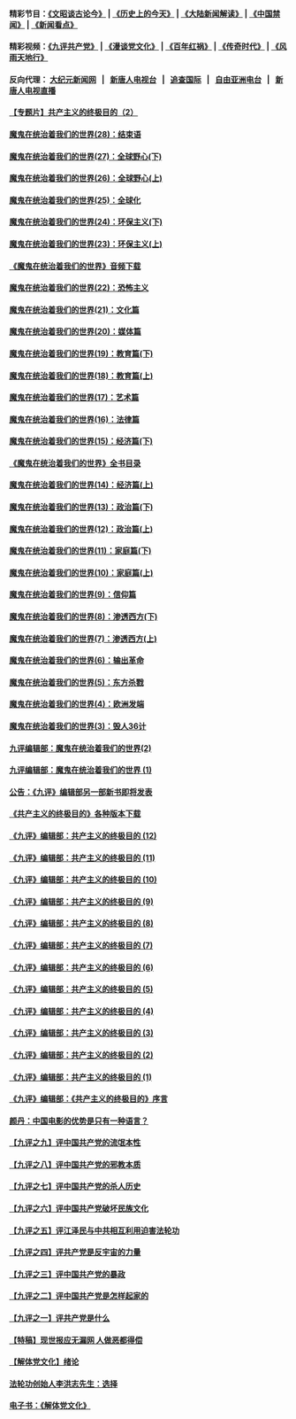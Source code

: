 #### 精彩节目：[《文昭谈古论今》](http://155.138.205.71/wenzhao) | [《历史上的今天》](http://155.138.205.71/today-in-history) | [《大陆新闻解读》](http://155.138.205.71/ntdtv-comedy) | [《中国禁闻》](http://155.138.205.71/ntdtv-news) | [《新闻看点》](http://155.138.205.71/news-insight) 

 #### 精彩视频：[《九评共产党》](http://155.138.205.71:10000/videos/jiuping) | [《漫谈党文化》](http://155.138.205.71:10000/videos/mtdwh) | [《百年红祸》](http://155.138.205.71:10000/videos/bnhh) | [《传奇时代》](http://155.138.205.71:10000/videos/legend) | [《风雨天地行》](http://155.138.205.71:10000/videos/fytdx) 

 #### 反向代理： [大纪元新闻网](http://155.138.205.71:10080/) &nbsp;&nbsp;|&nbsp;&nbsp; [新唐人电视台](http://155.138.205.71:8000/) &nbsp;&nbsp;|&nbsp;&nbsp; [追查国际](http://155.138.205.71:10010/) &nbsp;&nbsp;|&nbsp;&nbsp; [自由亚洲电台](http://155.138.205.71:9800/) &nbsp;&nbsp;|&nbsp;&nbsp; [新唐人电视直播](http://155.138.205.71/) 

#### [【专题片】共产主义的终极目的（2）](../pages/nsc422/n11061941.md?t=02230337) 

#### [魔鬼在统治着我们的世界(28)：结束语](../pages/nsc422/n10936246.md?t=02230337) 

#### [魔鬼在统治着我们的世界(27)：全球野心(下)](../pages/nsc422/n10928319.md?t=02230337) 

#### [魔鬼在统治着我们的世界(26)：全球野心(上)](../pages/nsc422/n10900318.md?t=02230337) 

#### [魔鬼在统治着我们的世界(25)：全球化](../pages/nsc422/n10788205.md?t=02230337) 

#### [魔鬼在统治着我们的世界(24)：环保主义(下)](../pages/nsc422/n10695307.md?t=02230337) 

#### [魔鬼在统治着我们的世界(23)：环保主义(上)](../pages/nsc422/n10688613.md?t=02230337) 

#### [《魔鬼在统治着我们的世界》音频下载](../pages/nsc422/n10635553.md?t=02230337) 

#### [魔鬼在统治着我们的世界(22)：恐怖主义](../pages/nsc422/n10614727.md?t=02230337) 

#### [魔鬼在统治着我们的世界(21)：文化篇](../pages/nsc422/n10597706.md?t=02230337) 

#### [魔鬼在统治着我们的世界(20)：媒体篇](../pages/nsc422/n10586579.md?t=02230337) 

#### [魔鬼在统治着我们的世界(19)：教育篇(下)](../pages/nsc422/n10564808.md?t=02230337) 

#### [魔鬼在统治着我们的世界(18)：教育篇(上)](../pages/nsc422/n10526970.md?t=02230337) 

#### [魔鬼在统治着我们的世界(17)：艺术篇](../pages/nsc422/n10499093.md?t=02230337) 

#### [魔鬼在统治着我们的世界(16)：法律篇](../pages/nsc422/n10485969.md?t=02230337) 

#### [魔鬼在统治着我们的世界(15)：经济篇(下)](../pages/nsc422/n10469975.md?t=02230337) 

#### [《魔鬼在统治着我们的世界》全书目录](../pages/nsc422/n10464261.md?t=02230337) 

#### [魔鬼在统治着我们的世界(14)：经济篇(上)](../pages/nsc422/n10457370.md?t=02230337) 

#### [魔鬼在统治着我们的世界(13)：政治篇(下)](../pages/nsc422/n10448270.md?t=02230337) 

#### [魔鬼在统治着我们的世界(12)：政治篇(上)](../pages/nsc422/n10444576.md?t=02230337) 

#### [魔鬼在统治着我们的世界(11)：家庭篇(下)](../pages/nsc422/n10440961.md?t=02230337) 

#### [魔鬼在统治着我们的世界(10)：家庭篇(上)](../pages/nsc422/n10435448.md?t=02230337) 

#### [魔鬼在统治着我们的世界(9)：信仰篇](../pages/nsc422/n10432159.md?t=02230337) 

#### [魔鬼在统治着我们的世界(8)：渗透西方(下)](../pages/nsc422/n10429603.md?t=02230337) 

#### [魔鬼在统治着我们的世界(7)：渗透西方(上)](../pages/nsc422/n10426013.md?t=02230337) 

#### [魔鬼在统治着我们的世界(6)：输出革命](../pages/nsc422/n10421536.md?t=02230337) 

#### [魔鬼在统治着我们的世界(5)：东方杀戮](../pages/nsc422/n10417707.md?t=02230337) 

#### [魔鬼在统治着我们的世界(4)：欧洲发端](../pages/nsc422/n10414890.md?t=02230337) 

#### [魔鬼在统治着我们的世界(3)：毁人36计](../pages/nsc422/n10411583.md?t=02230337) 

#### [九评编辑部：魔鬼在统治着我们的世界(2)](../pages/nsc422/n10410036.md?t=02230337) 

#### [九评编辑部：魔鬼在统治着我们的世界 (1)](../pages/nsc422/n10406825.md?t=02230337) 

#### [公告：《九评》编辑部另一部新书即将发表](../pages/nsc422/n10405104.md?t=02230337) 

#### [《共产主义的终极目的》各种版本下载](../pages/nsc422/n10022138.md?t=02230337) 

#### [《九评》编辑部：共产主义的终极目的 (12)](../pages/nsc422/n9933272.md?t=02230337) 

#### [《九评》编辑部：共产主义的终极目的 (11)](../pages/nsc422/n9924973.md?t=02230337) 

#### [《九评》编辑部：共产主义的终极目的 (10)](../pages/nsc422/n9920883.md?t=02230337) 

#### [《九评》编辑部：共产主义的终极目的 (9)](../pages/nsc422/n9916363.md?t=02230337) 

#### [《九评》编辑部：共产主义的终极目的 (8)](../pages/nsc422/n9912488.md?t=02230337) 

#### [《九评》编辑部：共产主义的终极目的 (7)](../pages/nsc422/n9901176.md?t=02230337) 

#### [《九评》编辑部：共产主义的终极目的 (6)](../pages/nsc422/n9899359.md?t=02230337) 

#### [《九评》编辑部：共产主义的终极目的 (5)](../pages/nsc422/n9893174.md?t=02230337) 

#### [《九评》编辑部：共产主义的终极目的 (4)](../pages/nsc422/n9891246.md?t=02230337) 

#### [《九评》编辑部：共产主义的终极目的 (3)](../pages/nsc422/n9879879.md?t=02230337) 

#### [《九评》编辑部：共产主义的终极目的 (2)](../pages/nsc422/n9876205.md?t=02230337) 

#### [《九评》编辑部：共产主义的终极目的 (1)](../pages/nsc422/n9865857.md?t=02230337) 

#### [《九评》编辑部：《共产主义的终极目的》序言](../pages/nsc422/n9862666.md?t=02230337) 

#### [颜丹：中国电影的优势是只有一种语言？](../pages/nsc422/n9583062.md?t=02230337) 

#### [【九评之九】评中国共产党的流氓本性](../pages/nsc422/n737542.md?t=02230337) 

#### [【九评之八】评中国共产党的邪教本质](../pages/nsc422/n735942.md?t=02230337) 

#### [【九评之七】评中国共产党的杀人历史](../pages/nsc422/n733806.md?t=02230337) 

#### [【九评之六】评中国共产党破坏民族文化](../pages/nsc422/n731667.md?t=02230337) 

#### [【九评之五】评江泽民与中共相互利用迫害法轮功](../pages/nsc422/n730058.md?t=02230337) 

#### [【九评之四】评共产党是反宇宙的力量](../pages/nsc422/n727814.md?t=02230337) 

#### [【九评之三】评中国共产党的暴政](../pages/nsc422/n725597.md?t=02230337) 

#### [【九评之二】评中国共产党是怎样起家的](../pages/nsc422/n723946.md?t=02230337) 

#### [【九评之一】评共产党是什么](../pages/nsc422/n722529.md?t=02230337) 

#### [【特稿】现世报应无漏网 人做恶都得偿](../pages/nsc422/n4215167.md?t=02230337) 

#### [【解体党文化】绪论](../pages/nsc422/n1449356.md?t=02230337) 

#### [法轮功创始人李洪志先生：选择](../pages/nsc422/n3580738.md?t=02230337) 

#### [电子书：《解体党文化》](../pages/nsc422/n1573484.md?t=02230337) 

